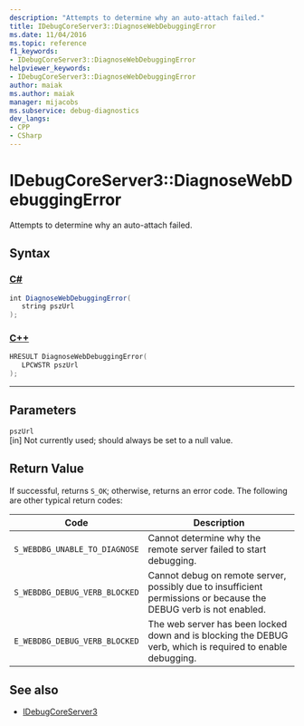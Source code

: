 ```yaml
---
description: "Attempts to determine why an auto-attach failed."
title: IDebugCoreServer3::DiagnoseWebDebuggingError
ms.date: 11/04/2016
ms.topic: reference
f1_keywords:
- IDebugCoreServer3::DiagnoseWebDebuggingError
helpviewer_keywords:
- IDebugCoreServer3::DiagnoseWebDebuggingError
author: maiak
ms.author: maiak
manager: mijacobs
ms.subservice: debug-diagnostics
dev_langs:
- CPP
- CSharp
---
```

# IDebugCoreServer3::DiagnoseWebDebuggingError

Attempts to determine why an auto-attach failed.

## Syntax

### [C#](#tab/csharp)
```csharp
int DiagnoseWebDebuggingError(
   string pszUrl
);
```
### [C++](#tab/cpp)
```cpp
HRESULT DiagnoseWebDebuggingError(
   LPCWSTR pszUrl
);
```
---

## Parameters
`pszUrl`\
[in] Not currently used; should always be set to a null value.

## Return Value
 If successful, returns `S_OK`; otherwise, returns an error code. The following are other typical return codes:

|Code|Description|
|----------|-----------------|
|`S_WEBDBG_UNABLE_TO_DIAGNOSE`|Cannot determine why the remote server failed to start debugging.|
|`S_WEBDBG_DEBUG_VERB_BLOCKED`|Cannot debug on remote server, possibly due to insufficient permissions or because the DEBUG verb is not enabled.|
|`E_WEBDBG_DEBUG_VERB_BLOCKED`|The web server has been locked down and is blocking the DEBUG verb, which is required to enable debugging.|

## See also
- [IDebugCoreServer3](../../../extensibility/debugger/reference/idebugcoreserver3.md)
